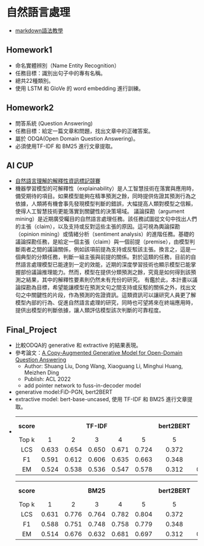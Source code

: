 # 自然語言處理
- [markdown語法教學](https://tiida54.github.io/2018/01/03/3%E5%88%86%E9%90%98%E5%AD%B8%E6%9C%83Markdown%E5%B8%B8%E7%94%A8%E8%AA%9E%E6%B3%95/)
## Homework1
- 命名實體辨別（Name Entity Recognition）
- 任務目標：識別出句子中的專有名稱。
- 總共22種類別。
- 使用 LSTM 和 GloVe 的 word embedding 進行訓練。
## Homework2
- 問答系統 (Question Answering)
- 任務目標：給定一篇文章和問題，找出文章中的正確答案。
- 屬於 ODQA(Open Domain Question Answering)。
- 必須使用TF-IDF 和 BM25 進行文章提取。
## AI CUP
- [自然語言理解的解釋性資訊標記競賽](https://tbrain.trendmicro.com.tw/Competitions/Details/26)
- 機器學習模型的可解釋性（explainability）是人工智慧技術在落實與應用時，備受期待的項目。如果模型能夠在精準預測之餘，同時提供佐證其預測行為之依據，人類將有機會事先發現模型判斷的錯誤，大幅提高人類對模型之信賴，使得人工智慧技術更能落實到關鍵性的決策場域。
議論探勘（argument mining）是近期廣受矚目的自然語言處理任務。該任務試圖從文句中找出人們的主張（claim），以及支持或反對這些主張的原因。這可視為輿論探勘（opinion mining）或情緒分析（sentiment analysis）的進階任務。基礎的議論探勘任務，是給定一個主張（claim）與一個前提（premise），由模型判斷兩者之間的議論關係，例如該項前提為支持或反駁該主張。換言之，這是一個典型的分類任務，判斷一組主張與前提的關係。對於這類的任務，目前的自然語言處理模型已能達到一定的效能，近期的深度學習技術也顯示模型已能掌握部份議論推理能力。然而，模型在提供分類預測之餘，究竟是如何得到該預測之結果，其中的解釋性要素則仍然未有充份的研究。
有鑑於此，本計畫以議論探勘為目標，希望能讓模型在預測文句之間支持或反駁的關係之外，找出文句之中關鍵性的片段，作為預測的佐證資訊。這類資訊可以讓研究人員更了解模型內部的行為、促進自然語言處理的研究，同時也可望將來在終端應用時，提供出模型的判斷依據，讓人類評估模型該次判斷的可靠程度。
## Final_Project
- 比較ODQA的 generative 和 extractive 的結果表現。
- 參考論文：[A Copy-Augmented Generative Model for Open-Domain Question Answering](https://aclanthology.org/2022.acl-short.47.pdf)
  - Author: Shuang Liu, Dong Wang, Xiaoguang Li, Minghui Huang, Meizhen Ding
  - Publish: ACL 2022
  - add pointer network to fuss-in-decoder model
- generative model:FiD-PGN, bert2BERT
- extractive model: bert-base-uncased, 使用 TF-IDF 和 BM25 進行文章提取。
- <table>
    <tr>
        <th align="center">score</th><th colspan="5" align="center">TF-IDF</th><th>bert2BERT</th><th>FiD-PGN</th>
    </tr>
    <tr>
        <td align="center">Top k</td><td align="center">1</td><td align="center">2</td><td align="center">3</td><td align="center">4</td><td align="center">5</td><td align="center">5</td><td align="center">25</td>
    </tr>
    <tr>
        <td align="center">LCS</td><td align="center">0.633</td><td align="center">0.654</td><td align="center">0.650</td><td align="center">0.671</td><td align="center">0.724</td><td align="center">0.372</td><td align="center">None</td>
    </tr>
    <tr>
        <td align="center">F1</td><td align="center">0.591</td><td align="center">0.612</td><td align="center">0.606</td><td align="center">0.635</td><td align="center">0.663</td><td align="center">0.348</td><td align="center">None</td>
    </tr>
    <tr>
        <td align="center">EM</td><td align="center">0.524</td><td align="center">0.538</td><td align="center">0.536</td><td align="center">0.547</td><td align="center">0.578</td><td align="center">0.312</td><td align="center">0.684</td>
    </tr>
</table>
<table>
    <tr>
        <th align="center">score</th><th colspan="5" align="center">BM25</th><th>bert2BERT</th><th>FiD-PGN</th>
    </tr>
    <tr>
        <td align="center">Top k</td><td align="center">1</td><td align="center">2</td><td align="center">3</td><td align="center">4</td><td align="center">5</td><td align="center">5</td><td align="center">25</td>
    </tr>
    <tr>
        <td align="center">LCS</td><td align="center">0.631</td><td align="center">0.776</td><td align="center">0.764</td><td align="center">0.782</td><td align="center">0.804</td><td align="center">0.372</td><td align="center">None</td>
    </tr>
    <tr>
        <td align="center">F1</td><td align="center">0.588</td><td align="center">0.751</td><td align="center">0.748</td><td align="center">0.758</td><td align="center">0.779</td><td align="center">0.348</td><td align="center">None</td>
    </tr>
    <tr>
        <td align="center">EM</td><td align="center">0.514</td><td align="center">0.676</td><td align="center">0.632</td><td align="center">0.681</td><td align="center">0.697</td><td align="center">0.312</td><td align="center">0.684</td>
    </tr>
</table>
